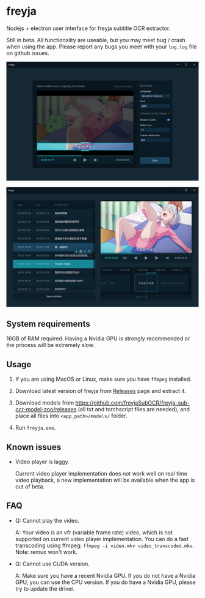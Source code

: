 # freyja

Nodejs + electron user interface for freyja subtitle OCR extractor.

Still in beta. All functionality are useable, but you may meet bug / crash when using the app. Please report any bugs
you meet with your ```log.log``` file on github issues.

![Config page screenshot](.img/config.jpg)

![Edit page screenshot](.img/edit.jpg)

## System requirements

16GB of RAM required. Having a Nvidia GPU is strongly recommended or the process will be extremely slow.

## Usage

1. If you are using MacOS or Linux, make sure you have ```ffmpeg``` installed.

2. Download latest version of freyja from [Releases](https://github.com/freyjaSubOCR/freyja-sub-ocr-electron/releases) page and extract it.

3. Download models from <https://github.com/freyjaSubOCR/freyja-sub-ocr-model-zoo/releases> (all txt and torchscript files are needed), and place all files into ```<app_path>/models/``` folder.

4. Run ```freyja.exe```.

## Known issues

- Video player is laggy.

  Current video player implementation does not work well on real time video playback, a new implementation will be
  available when the app is out of beta.

## FAQ

- Q: Cannot play the video.

  A: Your video is an vfr (variable frame rate) video, which is not supported on current video player implementation.
  You can do a fast transcoding using ffmpeg: ```ffmpeg -i video.mkv video_transcoded.mkv```. Note: remux won't work.

- Q: Cannot use CUDA version.

  A: Make sure you have a recent Nvidia GPU. If you do not have a Nvidia GPU, you can use the CPU version. If you do
  have a Nvidia GPU, please try to update the driver.
  